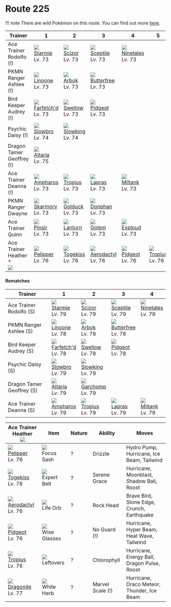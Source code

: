# Route 225

!!! note
    There are wild Pokémon on this route. You can find out more [here](../../wild_pokemon/route_225/).


Trainer                               | 1                                    | 2                                    | 3                                    | 4                                    | 5                                    | 6
---                                   | ---                                  | ---                                  | ---                                  | ---                                  | ---                                  | ---
Ace Trainer Rodolfo (!)               | ![][121]<br> [Starmie]<br> Lv. 73    | ![][212]<br> [Scizor]<br> Lv. 73     | ![][254]<br> [Sceptile]<br> Lv. 73   | ![][038]<br> [Ninetales]<br> Lv. 73
PKMN Ranger Ashlee (!)                | ![][264]<br> [Linoone]<br> Lv. 73    | ![][024]<br> [Arbok]<br> Lv. 73      | ![][012]<br> [Butterfree]<br> Lv. 73
Bird Keeper Audrey (!)                | ![][083]<br> [Farfetch'd]<br> Lv. 73 | ![][277]<br> [Swellow]<br> Lv. 73    | ![][018]<br> [Pidgeot]<br> Lv. 73
Psychic Daisy (!)                     | ![][080]<br> [Slowbro]<br> Lv. 74    | ![][199]<br> [Slowking]<br> Lv. 74
Dragon Tamer Geoffrey (!)             | ![][334]<br> [Altaria]<br> Lv. 75
Ace Trainer Deanna (!)                | ![][181]<br> [Ampharos]<br> Lv. 73   | ![][357]<br> [Tropius]<br> Lv. 73    | ![][131]<br> [Lapras]<br> Lv. 73     | ![][241]<br> [Miltank]<br> Lv. 73
PKMN Ranger Dwayne                    | ![][227]<br> [Skarmory]<br> Lv. 73   | ![][055]<br> [Golduck]<br> Lv. 73    | ![][232]<br> [Donphan]<br> Lv. 73
Ace Trainer Quinn                     | ![][127]<br> [Pinsir]<br> Lv. 73     | ![][171]<br> [Lanturn]<br> Lv. 73    | ![][076]<br> [Golem]<br> Lv. 73      | ![][295]<br> [Exploud]<br> Lv. 73
Ace Trainer Heather *<br>![][ace_f_2] | ![][279]<br> [Pelipper]<br> Lv. 76   | ![][468]<br> [Togekiss]<br> Lv. 76   | ![][142]<br> [Aerodactyl]<br> Lv. 76 | ![][018]<br> [Pidgeot]<br> Lv. 76    | ![][357]<br> [Tropius]<br> Lv. 76    | ![][149]<br> [Dragonite]<br> Lv. 77

#### Rematches

Trainer                   | 1                                    | 2                                    | 3                                    | 4
---                       | ---                                  | ---                                  | ---                                  | ---
Ace Trainer Rodolfo (S)   | ![][121]<br> [Starmie]<br> Lv. 79    | ![][212]<br> [Scizor]<br> Lv. 79     | ![][254]<br> [Sceptile]<br> Lv. 79   | ![][038]<br> [Ninetales]<br> Lv. 79
PKMN Ranger Ashlee (S)    | ![][264]<br> [Linoone]<br> Lv. 78    | ![][024]<br> [Arbok]<br> Lv. 78      | ![][012]<br> [Butterfree]<br> Lv. 78
Bird Keeper Audrey (S)    | ![][083]<br> [Farfetch'd]<br> Lv. 78 | ![][277]<br> [Swellow]<br> Lv. 78    | ![][018]<br> [Pidgeot]<br> Lv. 78
Psychic Daisy (S)         | ![][080]<br> [Slowbro]<br> Lv. 79    | ![][199]<br> [Slowking]<br> Lv. 79
Dragon Tamer Geoffrey (S) | ![][334]<br> [Altaria]<br> Lv. 79    | ![][445]<br> [Garchomp]<br> Lv. 79
Ace Trainer Deanna (S)    | ![][181]<br> [Ampharos]<br> Lv. 79   | ![][357]<br> [Tropius]<br> Lv. 79    | ![][131]<br> [Lapras]<br> Lv. 79     | ![][241]<br> [Miltank]<br> Lv. 79

Ace Trainer Heather<br>![][ace_f_2]  | Item                               | Nature | Ability          | Moves
---                                  | ---                                | --- | ---              | ---
![][279]<br> [Pelipper]<br> Lv. 76   | ![][focus-sash]<br> Focus Sash     | ? | Drizzle          | Hydro Pump, Hurricane, Ice Beam, Tailwind
![][468]<br> [Togekiss]<br> Lv. 76   | ![][expert-belt]<br> Expert Belt   | ? | Serene Grace     | Hurricane, Moonblast, Shadow Ball, Roost
![][142]<br> [Aerodactyl]<br> Lv. 76 | ![][life-orb]<br> Life Orb         | ? | Rock Head        | Brave Bird, Stone Edge, Crunch, Earthquake
![][018]<br> [Pidgeot]<br> Lv. 76    | ![][wise-glasses]<br> Wise Glasses | ? | No Guard (!)     | Hurricane, Hyper Beam, Heat Wave, Tailwind
![][357]<br> [Tropius]<br> Lv. 76    | ![][leftovers]<br> Leftovers       | ? | Chlorophyll      | Hurricane, Energy Ball, Dragon Pulse, Roost
![][149]<br> [Dragonite]<br> Lv. 77  | ![][white-herb]<br> White Herb     | ? | Marvel Scale (!) | Hurricane, Draco Meteor, Thunder, Ice Beam

[Butterfree]: ../../pokemon_changes/012/
[Pidgeot]: ../../pokemon_changes/018/
[Arbok]: ../../pokemon_changes/024/
[Ninetales]: ../../pokemon_changes/038/
[Golduck]: ../../pokemon_changes/055/
[Golem]: ../../pokemon_changes/076/
[Slowbro]: ../../pokemon_changes/080/
[Farfetch'd]: ../../pokemon_changes/083/
[Starmie]: ../../pokemon_changes/121/
[Pinsir]: ../../pokemon_changes/127/
[Lapras]: ../../pokemon_changes/131/
[Aerodactyl]: ../../pokemon_changes/142/
[Dragonite]: ../../pokemon_changes/149/
[Lanturn]: ../../pokemon_changes/171/
[Ampharos]: ../../pokemon_changes/181/
[Slowking]: ../../pokemon_changes/199/
[Scizor]: ../../pokemon_changes/212/
[Skarmory]: ../../pokemon_changes/227/
[Donphan]: ../../pokemon_changes/232/
[Miltank]: ../../pokemon_changes/241/
[Sceptile]: ../../pokemon_changes/254/
[Linoone]: ../../pokemon_changes/264/
[Swellow]: ../../pokemon_changes/277/
[Pelipper]: ../../pokemon_changes/279/
[Exploud]: ../../pokemon_changes/295/
[Altaria]: ../../pokemon_changes/334/
[Tropius]: ../../pokemon_changes/357/
[Garchomp]: ../../pokemon_changes/445/
[Togekiss]: ../../pokemon_changes/468/
[expert-belt]: ../img/items/expert-belt.png
[focus-sash]: ../img/items/focus-sash.png
[leftovers]: ../img/items/leftovers.png
[life-orb]: ../img/items/life-orb.png
[white-herb]: ../img/items/white-herb.png
[wise-glasses]: ../img/items/wise-glasses.png
[012]: ../img/pokemon/012.png
[018]: ../img/pokemon/018.png
[024]: ../img/pokemon/024.png
[038]: ../img/pokemon/038.png
[055]: ../img/pokemon/055.png
[076]: ../img/pokemon/076.png
[080]: ../img/pokemon/080.png
[083]: ../img/pokemon/083.png
[121]: ../img/pokemon/121.png
[127]: ../img/pokemon/127.png
[131]: ../img/pokemon/131.png
[142]: ../img/pokemon/142.png
[149]: ../img/pokemon/149.png
[171]: ../img/pokemon/171.png
[181]: ../img/pokemon/181.png
[199]: ../img/pokemon/199.png
[212]: ../img/pokemon/212.png
[227]: ../img/pokemon/227.png
[232]: ../img/pokemon/232.png
[241]: ../img/pokemon/241.png
[254]: ../img/pokemon/254.png
[264]: ../img/pokemon/264.png
[277]: ../img/pokemon/277.png
[279]: ../img/pokemon/279.png
[295]: ../img/pokemon/295.png
[334]: ../img/pokemon/334.png
[357]: ../img/pokemon/357.png
[445]: ../img/pokemon/445.png
[468]: ../img/pokemon/468.png
[ace_f_2]: ../img/trainer/ace_f_2.png
